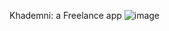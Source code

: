 Khademni: a Freelance app ![image](https://github.com/aymendouibi/Khademni/assets/55748356/ab75d59d-3315-45b0-8326-57e81e1d100e)
